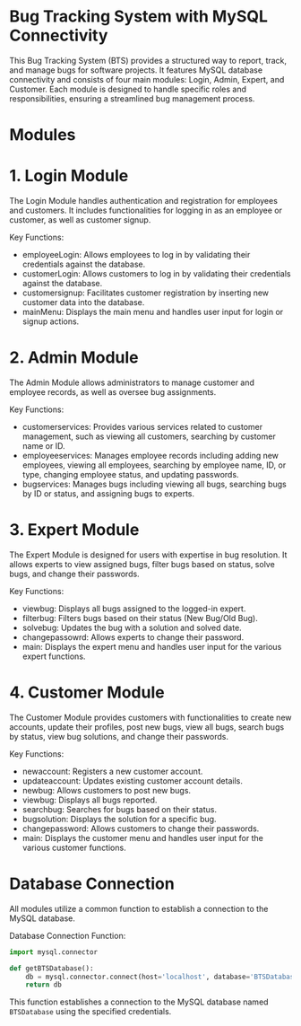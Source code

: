 # Bug Tracking System with MySQL Connectivity

This Bug Tracking System (BTS) provides a structured way to report, track, and manage bugs for software projects. It features MySQL database connectivity and consists of four main modules: Login, Admin, Expert, and Customer. Each module is designed to handle specific roles and responsibilities, ensuring a streamlined bug management process.

# Modules

# 1. Login Module
The Login Module handles authentication and registration for employees and customers. It includes functionalities for logging in as an employee or customer, as well as customer signup.

Key Functions:
- employeeLogin: Allows employees to log in by validating their credentials against the database.
- customerLogin: Allows customers to log in by validating their credentials against the database.
- customersignup: Facilitates customer registration by inserting new customer data into the database.
- mainMenu: Displays the main menu and handles user input for login or signup actions.

# 2. Admin Module
The Admin Module allows administrators to manage customer and employee records, as well as oversee bug assignments.

Key Functions:
- customerservices: Provides various services related to customer management, such as viewing all customers, searching by customer name or ID.
- employeeservices: Manages employee records including adding new employees, viewing all employees, searching by employee name, ID, or type, changing employee status, and updating passwords.
- bugservices: Manages bugs including viewing all bugs, searching bugs by ID or status, and assigning bugs to experts.

# 3. Expert Module
The Expert Module is designed for users with expertise in bug resolution. It allows experts to view assigned bugs, filter bugs based on status, solve bugs, and change their passwords.

Key Functions:
- viewbug: Displays all bugs assigned to the logged-in expert.
- filterbug: Filters bugs based on their status (New Bug/Old Bug).
- solvebug: Updates the bug with a solution and solved date.
- changepassowrd: Allows experts to change their password.
- main: Displays the expert menu and handles user input for the various expert functions.

# 4. Customer Module
The Customer Module provides customers with functionalities to create new accounts, update their profiles, post new bugs, view all bugs, search bugs by status, view bug solutions, and change their passwords.

Key Functions:
- newaccount: Registers a new customer account.
- updateaccount: Updates existing customer account details.
- newbug: Allows customers to post new bugs.
- viewbug: Displays all bugs reported.
- searchbug: Searches for bugs based on their status.
- bugsolution: Displays the solution for a specific bug.
- changepassword: Allows customers to change their passwords.
- main: Displays the customer menu and handles user input for the various customer functions.

# Database Connection
All modules utilize a common function to establish a connection to the MySQL database.

Database Connection Function:
```python
import mysql.connector

def getBTSDatabase():
    db = mysql.connector.connect(host='localhost', database='BTSDatabase', user='root', password='password')
    return db
```

This function establishes a connection to the MySQL database named `BTSDatabase` using the specified credentials.
